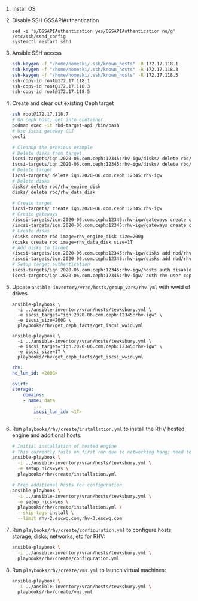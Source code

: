 1. Install OS
2. Disable SSH GSSAPIAuthentication

    ```
    sed -i 's/GSSAPIAuthentication yes/GSSAPIAuthentication no/g' /etc/ssh/sshd_config
    systemctl restart sshd
    ```

3. Ansible SSH access

    ```sh
    ssh-keygen -f "/home/homeski/.ssh/known_hosts" -R 172.17.118.1
    ssh-keygen -f "/home/homeski/.ssh/known_hosts" -R 172.17.118.3
    ssh-keygen -f "/home/homeski/.ssh/known_hosts" -R 172.17.118.5
    ssh-copy-id root@172.17.118.1
    ssh-copy-id root@172.17.118.3
    ssh-copy-id root@172.17.118.5
    ```

4. Create and clear out existing Ceph target

    ```sh
    ssh root@172.17.118.7
    # On ceph host, get into container
    podman exec -it rbd-target-api /bin/bash
    # Use iscsi gateway CLI
    gwcli

    # Cleanup the previous example
    # Delete disks from target
    iscsi-targets/iqn.2020-06.com.ceph:12345:rhv-igw/disks/ delete rbd/rhv_engine_disk
    iscsi-targets/iqn.2020-06.com.ceph:12345:rhv-igw/disks/ delete rbd/rhv_data_disk
    # Delete target
    iscsi-targets/ delete iqn.2020-06.com.ceph:12345:rhv-igw
    # Delete disks
    disks/ delete rbd/rhv_engine_disk
    disks/ delete rbd/rhv_data_disk

    # Create target
    iscsi-targets/ create iqn.2020-06.com.ceph:12345:rhv-igw
    # Create gateways
    /iscsi-targets/iqn.2020-06.com.ceph:12345:rhv-igw/gateways create ceph-1.lab.roskosb.info 192.168.170.7
    /iscsi-targets/iqn.2020-06.com.ceph:12345:rhv-igw/gateways create ceph-2.lab.roskosb.info 192.168.170.8
    # Create disks
    /disks create rbd image=rhv_engine_disk size=200g
    /disks create rbd image=rhv_data_disk size=1T
    # Add disks to target
    /iscsi-targets/iqn.2020-06.com.ceph:12345:rhv-igw/disks add rbd/rhv_engine_disk
    /iscsi-targets/iqn.2020-06.com.ceph:12345:rhv-igw/disks add rbd/rhv_data_disk
    # Setup target authentication
    iscsi-targets/iqn.2020-06.com.ceph:12345:rhv-igw/hosts auth disable_acl
    iscsi-targets/iqn.2020-06.com.ceph:12345:rhv-igw/ auth rhv-user ceph-rhv-user
    ```

5. Update `ansible-inventory/vran/hosts/group_vars/rhv.yml` with wwid of drives

    ```
    ansible-playbook \
      -i ../ansible-inventory/vran/hosts/tewksbury.yml \
      -e iscsi_target="iqn.2020-06.com.ceph:12345:rhv-igw" \
      -e iscsi_size=200G \
      playbooks/rhv/get_ceph_facts/get_iscsi_wwid.yml

    ansible-playbook \
      -i ../ansible-inventory/vran/hosts/tewksbury.yml \
      -e iscsi_target="iqn.2020-06.com.ceph:12345:rhv-igw" \
      -e iscsi_size=1T \
      playbooks/rhv/get_ceph_facts/get_iscsi_wwid.yml
    ```

    ```yml
    rhv:
    he_lun_id: <200G>

    ovirt:
    storage:
        domains:
        - name: data
            ...
            iscsi_lun_id: <1T>
            ...
    ```

6. Run `playbooks/rhv/create/installation.yml` to install the RHV hosted engine and additional hosts:

    ```sh
    # Initial installation of hosted engine
    # This currently fails on first run due to networking hang; need to reboot the node via iDRAC.
    ansible-playbook \
      -i ../ansible-inventory/vran/hosts/tewksbury.yml \
      -e setup_nics=yes \
      playbooks/rhv/create/installation.yml

    # Prep additional hosts for configuration
    ansible-playbook \
      -i ../ansible-inventory/vran/hosts/tewksbury.yml \
      -e setup_nics=yes \
      playbooks/rhv/create/installation.yml \
      --skip-tags install \
      --limit rhv-2.escwq.com,rhv-3.escwq.com
    ```

7. Run `playbooks/rhv/create/configuration.yml` to configure hosts, storage, disks, networks, etc for RHV:

    ```sh
    ansible-playbook \
      -i ../ansible-inventory/vran/hosts/tewksbury.yml \
      playbooks/rhv/create/configuration.yml
    ```

8. Run `playbooks/rhv/create/vms.yml` to launch virtual machines:

    ```sh
    ansible-playbook \
      -i ../ansible-inventory/vran/hosts/tewksbury.yml \
      playbooks/rhv/create/vms.yml
    ```
